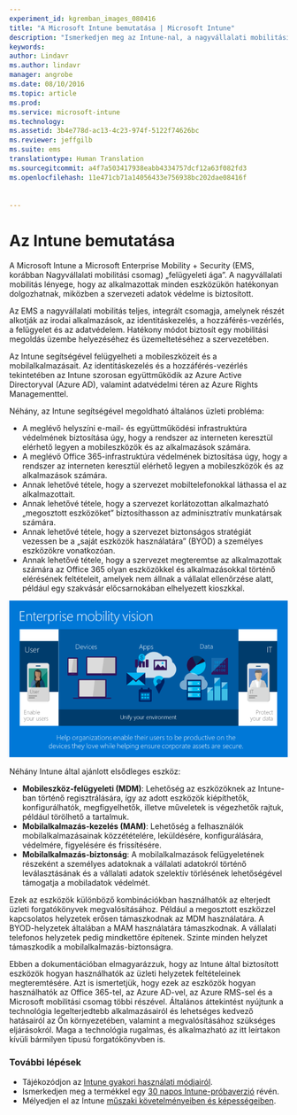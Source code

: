 ```yaml
---
experiment_id: kgremban_images_080416
title: "A Microsoft Intune bemutatása | Microsoft Intune"
description: "Ismerkedjen meg az Intune-nal, a nagyvállalati mobilitási és biztonsági megoldás mobileszköz-kezelési összetevőjével."
keywords: 
author: Lindavr
ms.author: lindavr
manager: angrobe
ms.date: 08/10/2016
ms.topic: article
ms.prod: 
ms.service: microsoft-intune
ms.technology: 
ms.assetid: 3b4e778d-ac13-4c23-974f-5122f74626bc
ms.reviewer: jeffgilb
ms.suite: ems
translationtype: Human Translation
ms.sourcegitcommit: a4f7a503417938eabb4334757dcf12a63f082fd3
ms.openlocfilehash: 11e471cb71a14056433e756938bc202dae08416f


---
```


# Az Intune bemutatása
A Microsoft Intune a Microsoft Enterprise Mobility + Security (EMS, korábban Nagyvállalati mobilitási csomag) „felügyeleti ága”. A nagyvállalati mobilitás lényege, hogy az alkalmazottak minden eszközükön hatékonyan dolgozhatnak, miközben a szervezeti adatok védelme is biztosított.  

Az EMS a nagyvállalati mobilitás teljes, integrált csomagja, amelynek részét alkotják az irodai alkalmazások, az identitáskezelés, a hozzáférés-vezérlés, a felügyelet és az adatvédelem. Hatékony módot biztosít egy mobilitási megoldás üzembe helyezéséhez és üzemeltetéséhez a szervezetében.  

Az Intune segítségével felügyelheti a mobileszközeit és a mobilalkalmazásait. Az identitáskezelés és a hozzáférés-vezérlés tekintetében az Intune szorosan együttműködik az Azure Active Directoryval (Azure AD), valamint adatvédelmi téren az Azure Rights Managementtel.  

Néhány, az Intune segítségével megoldható általános üzleti probléma:

* A meglévő helyszíni e-mail- és együttműködési infrastruktúra védelmének biztosítása úgy, hogy a rendszer az interneten keresztül elérhető legyen a mobileszközök és az alkalmazások számára.
* A meglévő Office 365-infrastruktúra védelmének biztosítása úgy, hogy a rendszer az interneten keresztül elérhető legyen a mobileszközök és az alkalmazások számára.
* Annak lehetővé tétele, hogy a szervezet mobiltelefonokkal láthassa el az alkalmazottait.
* Annak lehetővé tétele, hogy a szervezet korlátozottan alkalmazható „megosztott eszközöket” biztosíthasson az adminisztratív munkatársak számára.
* Annak lehetővé tétele, hogy a szervezet biztonságos stratégiát vezessen be a „saját eszközök használatára” (BYOD) a személyes eszközökre vonatkozóan.
* Annak lehetővé tétele, hogy a szervezet megteremtse az alkalmazottak számára az Office 365 olyan eszközökkel és alkalmazásokkal történő elérésének feltételeit, amelyek nem állnak a vállalat ellenőrzése alatt, például egy szakvásár előcsarnokában elhelyezett kioszkkal.

![A nagyvállalati mobilitást átfogóan bemutató kép](..\media\em-vision.png)

Néhány Intune által ajánlott elsődleges eszköz:
* **Mobileszköz-felügyeleti (MDM)**: Lehetőség az eszközöknek az Intune-ban történő regisztrálására, így az adott eszközök kiépíthetők, konfigurálhatók, megfigyelhetők, illetve műveletek is végezhetők rajtuk, például törölhető a tartalmuk.
* **Mobilalkalmazás-kezelés (MAM)**: Lehetőség a felhasználók mobilalkalmazásainak közzétételére, leküldésére, konfigurálására, védelmére, figyelésére és frissítésére.
* **Mobilalkalmazás-biztonság**: A mobilalkalmazások felügyeletének részeként a személyes adatoknak a vállalati adatokról történő leválasztásának és a vállalati adatok szelektív törlésének lehetőségével támogatja a mobiladatok védelmét.

Ezek az eszközök különböző kombinációkban használhatók az elterjedt üzleti forgatókönyvek megvalósításához. Például a megosztott eszközzel kapcsolatos helyzetek erősen támaszkodnak az MDM használatára. A BYOD-helyzetek általában a MAM használatára támaszkodnak. A vállalati telefonos helyzetek pedig mindkettőre építenek. Szinte minden helyzet támaszkodik a mobilalkalmazás-biztonságra.

Ebben a dokumentációban elmagyarázzuk, hogy az Intune által biztosított eszközök hogyan használhatók az üzleti helyzetek feltételeinek megteremtésére.  Azt is ismertetjük, hogy ezek az eszközök hogyan használhatók az Office 365-tel, az Azure AD-vel, az Azure RMS-sel és a Microsoft mobilitási csomag többi részével. Általános áttekintést nyújtunk a technológia legelterjedtebb alkalmazásairól és lehetséges kedvező hatásairól az Ön környezetében, valamint a megvalósításához szükséges eljárásokról. Maga a technológia rugalmas, és alkalmazható az itt leírtakon kívüli bármilyen típusú forgatókönyvben is.

### További lépések
* Tájékozódjon az [Intune gyakori használati módjairól](common-ways-to-use-intune.md).
* Ismerkedjen meg a termékkel egy [30 napos Intune-próbaverzió](get-started-with-a-30-day-trial-of-microsoft-intune.md) révén.
* Mélyedjen el az Intune [műszaki követelményeiben és képességeiben](/intune/get-started/what-to-know-before-you-start-microsoft-intune).



<!--HONumber=Oct16_HO4-->


